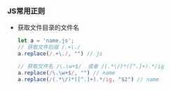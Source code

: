 ### JS常用正则

* 获取文件目录的文件名

  ```javascript
  let a = 'name.js';
  // 获取文件后缀 /.+\./
  a.replace(/.+\./, "") // js
  
  // 获取文件名 /\.\w+$/  或者 /(.*\/)*([^.]+).*/ig
  a.replace(/\.\w+$/, "") // name
  a.replace(/(.*\/)*([^.]+).*/ig, "$2") // name
  ```

  

